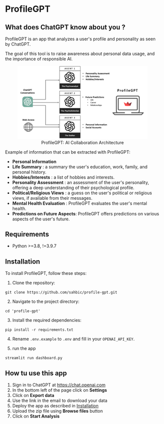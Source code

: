 # ProfileGPT

## What does ChatGPT know about you ?

ProfileGPT is an app that analyzes a user's profile and personality as seen by ChatGPT.

The goal of this tool is to raise awareness about personal data usage, and the importance of responsible AI.

<figure>
  <img
  src="images/profileGPT_AIArchitecture.png"
  alt="AI Collaboration Architecture">
  <center><figcaption>ProfileGPT: AI Collaboration Architecture</figcaption></center>
</figure>

Example of information that can be extracted with ProfileGPT:

- **Personal Information**
- **Life Summary** : a summary the user's education, work, family, and personal history.
- **Hobbies/Interests** : a list of hobbies and interests.
- **Personality Assessment** : an assessment of the user's personality, offering a deep understanding of their psychological profile.
- **Political/Religious Views** : a guess on the user's political or religious views, if available from their messages.
- **Mental Health Evaluation** : ProfileGPT evaluates the user's mental health.
- **Predictions on Future Aspects**: ProfileGPT offers predictions on various aspects of the user's future.

## Requirements

-  Python >=3.8, !=3.9.7

## Installation

To install ProfileGPT, follow these steps:

1. Clone the repository:

```
git clone https://github.com/sahbic/profile-gpt.git
```

2. Navigate to the project directory:

```
cd 'profile-gpt'
```

3. Install the required dependencies:

```
pip install -r requirements.txt
```

4. Rename `.env.example` to `.env` and fill in your `OPENAI_API_KEY`.

5. run the app

```
streamlit run dashboard.py
```

## How tu use this app

1. Sign in to ChatGPT at https://chat.openai.com
2. In the bottom left of the page click on **Settings**
3. Click on **Export data**
4. Use the link in the email to download your data
5. Deploy the app as described in [Installation](#installation)
5. Upload the zip file using **Browse files** button
6. Click on **Start Analysis**
